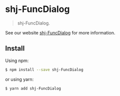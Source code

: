 # shj-FuncDialog

> shj-FuncDialog.

See our website [shj-FuncDialog](https://umijs.org/plugins/FuncDialog) for more information.

## Install

Using npm:

```bash
$ npm install --save shj-FuncDialog
```

or using yarn:

```bash
$ yarn add shj-FuncDialog
```

